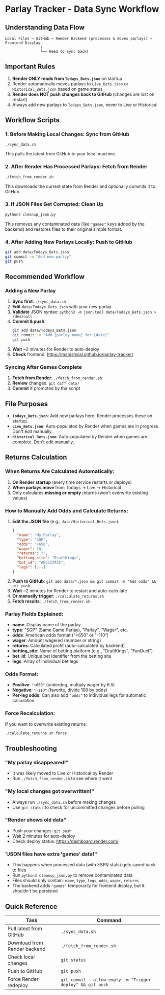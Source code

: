 # Parlay Tracker - Data Sync Workflow

## Understanding Data Flow

```
Local Files → GitHub → Render Backend (processes & moves parlays) → Frontend Display
                ↑
                └── Need to sync back!
```

## Important Rules

1. **Render ONLY reads from `Todays_Bets.json`** on startup
2. Render automatically moves parlays to `Live_Bets.json` or `Historical_Bets.json` based on game status
3. **Render does NOT push changes back to GitHub** (changes are lost on restart)
4. Always add new parlays to `Todays_Bets.json`, never to Live or Historical

## Workflow Scripts

### 1. Before Making Local Changes: Sync from GitHub
```bash
./sync_data.sh
```
This pulls the latest from GitHub to your local machine.

### 2. After Render Has Processed Parlays: Fetch from Render
```bash
./fetch_from_render.sh
```
This downloads the current state from Render and optionally commits it to GitHub.

### 3. If JSON Files Get Corrupted: Clean Up
```bash
python3 cleanup_json.py
```
This removes any contaminated data (like `"games"` keys added by the backend) and restores files to their original simple format.

### 4. After Adding New Parlays Locally: Push to GitHub
```bash
git add data/Todays_Bets.json
git commit -m "Add new parlay"
git push
```

## Recommended Workflow

### Adding a New Parlay
1. **Sync first**: `./sync_data.sh`
2. **Edit** `data/Todays_Bets.json` with your new parlay
3. **Validate** JSON syntax: `python3 -m json.tool data/Todays_Bets.json > /dev/null`
4. **Commit & push**:
   ```bash
   git add data/Todays_Bets.json
   git commit -m "Add [parlay name] for [date]"
   git push
   ```
5. **Wait** ~2 minutes for Render to auto-deploy
6. **Check** frontend: https://manishslal.github.io/parlay-tracker/

### Syncing After Games Complete
1. **Fetch from Render**: `./fetch_from_render.sh`
2. **Review** changes: `git diff data/`
3. **Commit** if prompted by the script

## File Purposes

- **`Todays_Bets.json`**: Add new parlays here. Render processes these on startup.
- **`Live_Bets.json`**: Auto-populated by Render when games are in progress. Don't edit manually.
- **`Historical_Bets.json`**: Auto-populated by Render when games are complete. Don't edit manually.

## Returns Calculation

### When Returns Are Calculated Automatically:
1. **On Render startup** (every time service restarts or deploys)
2. **When parlays move** from Todays → Live → Historical
3. Only calculates **missing or empty** returns (won't overwrite existing values)

### How to Manually Add Odds and Calculate Returns:
1. **Edit the JSON file** (e.g., `data/Historical_Bets.json`):
   ```json
   {
     "name": "My Parlay",
     "type": "SGP",
     "odds": "+650",
     "wager": 10,
     "returns": "",
     "betting_site": "DraftKings",
     "bet_id": "ABC123456",
     "legs": [...]
   }
   ```
2. **Push to GitHub**: `git add data/*.json && git commit -m "Add odds" && git push`
3. **Wait** ~2 minutes for Render to restart and auto-calculate
4. **Or manually trigger**: `./calculate_returns.sh`
5. **Fetch results**: `./fetch_from_render.sh`

### Parlay Fields Explained:
- **name**: Display name of the parlay
- **type**: "SGP" (Same Game Parlay), "Parlay", "Wager", etc.
- **odds**: American odds format ("+650" or "-110")
- **wager**: Amount wagered (number or string)
- **returns**: Calculated profit (auto-calculated by backend)
- **betting_site**: Name of betting platform (e.g., "DraftKings", "FanDuel")
- **bet_id**: Unique bet identifier from the betting site
- **legs**: Array of individual bet legs

### Odds Format:
- **Positive**: `"+650"` (underdog, multiply wager by 6.5)
- **Negative**: `"-110"` (favorite, divide 100 by odds)
- **Per-leg odds**: Can also add `"odds"` to individual legs for automatic calculation

### Force Recalculation:
If you want to overwrite existing returns:
```bash
./calculate_returns.sh force
```

## Troubleshooting

### "My parlay disappeared!"
- It was likely moved to Live or Historical by Render
- Run `./fetch_from_render.sh` to see where it went

### "My local changes got overwritten!"
- Always run `./sync_data.sh` before making changes
- Use `git status` to check for uncommitted changes before pulling

### "Render shows old data"
- Push your changes: `git push`
- Wait 2 minutes for auto-deploy
- Check deploy status: https://dashboard.render.com/

### "JSON files have extra 'games' data!"
- This happens when processed data (with ESPN stats) gets saved back to files
- Run `python3 cleanup_json.py` to remove contaminated data
- Files should only contain: `name`, `type`, `legs`, `odds`, `wager`, `returns`
- The backend adds `"games"` temporarily for frontend display, but it shouldn't be persisted

## Quick Reference

| Task | Command |
|------|---------|
| Pull latest from GitHub | `./sync_data.sh` |
| Download from Render backend | `./fetch_from_render.sh` |
| Check local changes | `git status` |
| Push to GitHub | `git push` |
| Force Render redeploy | `git commit --allow-empty -m "Trigger deploy" && git push` |
